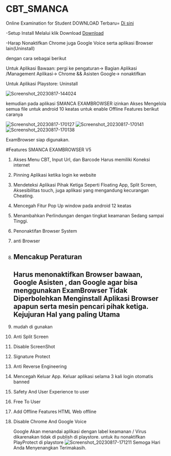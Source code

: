 # CBT_SMANCA
Online Examination for Student
DOWNLOAD Terbaru= 
<a href="https://github.com/SecretDiscorder/CBT_SMANCA/releases">Di sini</a>


-Setup 
 Install Melalui klik Download <a href="https://github.com/SecretDiscorder/CBT_SMANCA/releases/download/CBT_SMANCAV5/SMANCA.EXAMBRO_V5.apk">Download</a>
 
-Harap Nonaktifkan Chrome juga Google Voice serta aplikasi Browser lain(Uninstall)


dengan cara sebagai berikut

Untuk Aplikasi Bawaan: pergi ke pengaturan-> Bagian Aplikasi /Management Aplikasi-> Chrome && Asisten Google-> nonaktifkan

Untuk Aplikasi Playstore: Uninstall


![Screenshot_20230817-144024](https://github.com/SecretDiscorder/CBT_SMANCA/assets/139457966/bb8aa313-2a74-4e03-89ad-470c7d0877f6)


kemudian pada aplikasi SMANCA EXAMBROWSER izinkan Akses Mengelola semua file untuk android 10 keatas untuk enable Offline Features 
berikut caranya


![Screenshot_20230817-170127](https://github.com/SecretDiscorder/CBT_SMANCA/assets/139457966/99c83132-448d-435e-8c10-f4dde95422c8)
![Screenshot_20230817-170141](https://github.com/SecretDiscorder/CBT_SMANCA/assets/139457966/8bc9408c-93e9-4ef8-9238-ddf979bd50a0)
![Screenshot_20230817-170138](https://github.com/SecretDiscorder/CBT_SMANCA/assets/139457966/7d08bf1c-76f5-4974-ac32-251119350ce8)


ExamBrowser siap digunakan.


#Features SMANCA EXAMBROWSER V5
1. Akses Menu CBT, Input Url, dan Barcode Harus memiliki Koneksi internet
2. Pinning Aplikasi ketika login ke website
3. Mendeteksi Aplikasi Pihak Ketiga Seperti Floating App, Split Screen, Aksesibilitas touch, juga aplikasi yang mengandung kecurangan Cheating.
4. Mencegah Fitur Pop Up window pada android 12 keatas
5. Menambahkan Perlindungan dengan tingkat keamanan Sedang sampai Tinggi.
6. Penonaktifan Browser System
7. anti Browser
8. Mencakup Peraturan
    -------------------------
   Harus menonaktifkan Browser bawaan, Google Asisten , dan Google agar bisa menggunakan ExamBrowser
   Tidak Diperbolehkan Menginstall Aplikasi Browser apapun serta mesin pencari pihak ketiga.
   Kejujuran Hal yang paling Utama
     ------------------------
10. mudah di gunakan
11. Anti Split Screen
12. Disable ScreenShot
13. Signature Protect
14. Anti Reverse Engineering
15. Mencegah Keluar App. Keluar aplikasi selama 3 kali login otomatis banned
16. Safety And User Experience to user
17. Free To User
18. Add Offline Features HTML Web offline
19. Disable Chrome And Google Voice



    Google Akan menandai aplikasi  dengan label keamanan / Virus dikarenakan tidak di publish di playstore. untuk itu nonaktifkan PlayProtect di playstore
    ![Screenshot_20230817-171211](https://github.com/SecretDiscorder/CBT_SMANCA/assets/139457966/d166d7eb-58f7-4a7a-979c-e711b9891a13)
    Semoga Hari Anda Menyenangkan
Terimakasih.
